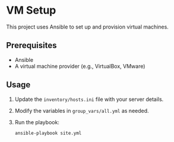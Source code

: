 # VM Setup

This project uses Ansible to set up and provision virtual machines.

## Prerequisites

- Ansible
- A virtual machine provider (e.g., VirtualBox, VMware)

## Usage

1.  Update the `inventory/hosts.ini` file with your server details.
2.  Modify the variables in `group_vars/all.yml` as needed.
3.  Run the playbook:

    ```bash
    ansible-playbook site.yml
    ```
